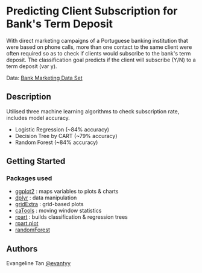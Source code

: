# Predicting Client Subscription for Bank's Term Deposit

With direct marketing campaigns of a Portuguese banking institution that were based on phone calls,  more than one contact to the same client were often required so as to check if clients would subscribe to the bank's term deposit.
The classification goal predicts if the client will subscribe (Y/N) to a term deposit (var y).

Data: [Bank Marketing Data Set](https://archive.ics.uci.edu/ml/datasets/Bank+Marketing)

## Description

Utilised three machine learning algorithms to check subscription rate, includes model accuracy.
- Logistic Regression (~84% accuracy)
- Decision Tree by CART (~79% accuracy)
- Random Forest (~84% accuracy)

## Getting Started

### Packages used

* [ggplot2](https://cran.r-project.org/package=ggplot2/ggplot2.pdf) : maps variables to plots & charts
* [dplyr](https://cran.r-project.org/web/packages/dplyr/dplyr.pdf) : data manipulation
* [gridExtra](https://cran.r-project.org/web/packages/gridExtra/gridExtra.pdf) : grid-based plots
* [caTools](https://cran.r-project.org/web/packages/caTools/caTools.pdf) : moving window statistics
* [rpart](https://cran.r-project.org/web/packages/rpart/rpart.pdf) : builds classification & regression trees
* [rpart.plot](https://cran.r-project.org/web/packages/rpart.plot/rpart.plot.pdf)
* [randomForest](https://cran.r-project.org/web/packages/randomForest/randomForest.pdf)


## Authors

Evangeline Tan
[@evantyy](https://github.com/evantyy)
